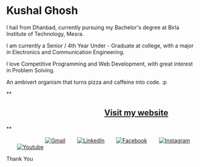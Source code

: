 <h1> Kushal Ghosh </h1>

I hail from Dhanbad, currently pursuing my Bachelor's degree at Birla Institute of Technology, Mesra.<br>

I am currently a Senior / 4th Year Under - Graduate at college, with a major in Electronics and Communication Engineering.<br>

I love Competitive Programming and Web Development, with great interest in Problem Solving.<br>

An ambivert organism that turns pizza and caffeine into code. :p <br>

**<h2>
&nbsp;&nbsp;&nbsp;&nbsp;&nbsp;&nbsp;&nbsp;&nbsp;&nbsp;&nbsp;&nbsp;&nbsp;
&nbsp;&nbsp;&nbsp;&nbsp;&nbsp;&nbsp;&nbsp;&nbsp;&nbsp;&nbsp;&nbsp;&nbsp;
&nbsp;&nbsp;&nbsp;&nbsp;&nbsp;&nbsp;&nbsp;&nbsp;&nbsp;&nbsp;&nbsp;&nbsp;
&nbsp;&nbsp;&nbsp;&nbsp;&nbsp;&nbsp;&nbsp;&nbsp;&nbsp;&nbsp;&nbsp;&nbsp;
[Visit my website](https://thekushalghosh.github.io)
</h2>**
<br>

&nbsp;&nbsp;&nbsp;&nbsp;&nbsp;&nbsp;&nbsp;&nbsp;&nbsp;&nbsp;&nbsp;&nbsp;
&nbsp;&nbsp;&nbsp;&nbsp;&nbsp;&nbsp;&nbsp;&nbsp;&nbsp;&nbsp;&nbsp;&nbsp;
[![Gmail](https://img.shields.io/badge/-MailMe-c14438?style=social&logo=Gmail&logoColor=red&link=mailto:kushalghosh08@gmail.com)](mailto:kushalghosh08@gmail.com) &nbsp;&nbsp;&nbsp;&nbsp;&nbsp;&nbsp;
[![LinkedIn](https://img.shields.io/badge/-KushalGhosh-blue?style=social&logo=Linkedin&link=https://www.linkedin.com/in/thekushalghosh)](https://www.linkedin.com/in/thekushalghosh) &nbsp;&nbsp;&nbsp;&nbsp;&nbsp;&nbsp;
[![Facebook](https://img.shields.io/badge/-KushalGhosh-blue?style=social&logo=Facebook&link=https://www.facebook.com/thekushalghosh)](https://www.facebook.com/thekushalghosh) &nbsp;&nbsp;&nbsp;&nbsp;&nbsp;&nbsp;
[![Instagram](https://img.shields.io/badge/-KushalGhosh-blue?style=social&logo=Instagram&link=https://www.instagram.com/thekushalghosh)](https://www.instagram.com/thekushalghosh) &nbsp;&nbsp;&nbsp;&nbsp;&nbsp;&nbsp;
[![Youtube](https://img.shields.io/badge/-KushalGhosh-blue?style=social&logo=YOuTube&link=https://www.youtube.com/channel/UCFsWM_b8NMRPbN70p-xGG7g)](https://www.youtube.com/channel/UCFsWM_b8NMRPbN70p-xGG7g) &nbsp;&nbsp;&nbsp;&nbsp;&nbsp;&nbsp; <br>

Thank You
